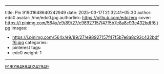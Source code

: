 
---
title: Pin 91901648640242949
date: 2025-03-17T21:32:41+05:30
author: edc0
avatar: /me/edc0.jpg
authorlink: https://github.com/edczero
cover: https://i.pinimg.com/564x/e9/89/27/e98927157f47f5b7e8a8c93c432bdff6.jpg
images:
   - https://i.pinimg.com/564x/e9/89/27/e98927157f47f5b7e8a8c93c432bdff6.jpg
categories:
  - pinterest
tags:
  - edc0
weight: 1
---

<!--more-->

[91901648640242949](https://in.pinterest.com/pin/91901648640242949/)

	